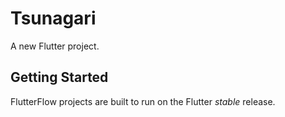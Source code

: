 # Tsunagari

A new Flutter project.

## Getting Started

FlutterFlow projects are built to run on the Flutter _stable_ release.
